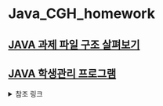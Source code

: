 # Java_CGH_homework


## [JAVA 과제 파일 구조 살펴보기][rul1]


## [JAVA 학생관리 프로그램][url2]

[rul1]:https://github.com/hoonee-math/Java_CGH_homework/tree/main/CGH_HomeWork
[url2]:https://github.com/hoonee-math/Java_CGH_homework/tree/main/manageStudent
















<details>
<summary>참조 링크</summary>

<!--(이미지로 클릭 버튼 넣기 등): 
[![Java][java-shield]][java-url]
[![Spring](https://img.shields.io/badge/Spring-6DB33F?style=for-the-badge&logo=spring&logoColor=white)][0]
Click [here][project-link] to see the project

<!-- 참조 링크 숨기기(이미지로 클릭 버튼 넣기 등):   <!-- 이미지 링크 
[java-shield]: https://img.shields.io/badge/Java-ED8B00?style=for-the-badge&logo=java&logoColor=white
[java-url]: https://docs.oracle.com/en/java/javase/17/docs/api/index.html
[0]: https://spring.io/
[project-link]: https://your-project-url.com
-->

</details>

